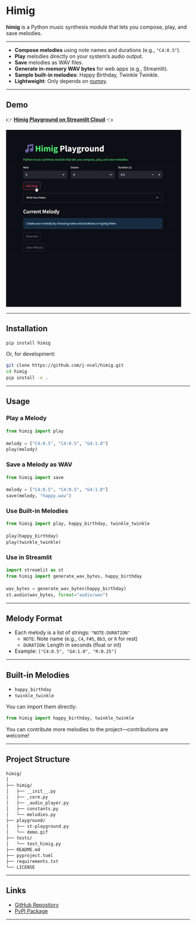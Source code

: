 # Himig

**himig** is a Python music synthesis module that lets you compose, play, and save melodies.

---

- **Compose melodies** using note names and durations (e.g., `"C4:0.5"`).
- **Play** melodies directly on your system’s audio output.
- **Save** melodies as WAV files.
- **Generate in-memory WAV bytes** for web apps (e.g., Streamlit).
- **Sample built-in melodies**: Happy Birthday, Twinkle Twinkle.
- **Lightweight**: Only depends on [numpy](https://numpy.org/).

---

## Demo

👉 [**Himig Playground on Streamlit Cloud**](https://himig-playground.streamlit.app/) 👈

[![Demo preview](https://github.com/j-ncel/himig/raw/main/playground/demo.gif)](https://himig-playground.streamlit.app/)

---

## Installation

```sh
pip install himig
```

Or, for development:

```sh
git clone https://github.com/j-ncel/himig.git
cd himig
pip install -e .
```

---

## Usage

### Play a Melody

```python
from himig import play

melody = ["C4:0.5", "C4:0.5", "G4:1.0"]
play(melody)
```

### Save a Melody as WAV

```python
from himig import save

melody = ["C4:0.5", "C4:0.5", "G4:1.0"]
save(melody, "happy.wav")
```

### Use Built-in Melodies

```python
from himig import play, happy_birthday, twinkle_twinkle

play(happy_birthday)
play(twinkle_twinkle)
```

### Use in Streamlit

```python
import streamlit as st
from himig import generate_wav_bytes, happy_birthday

wav_bytes = generate_wav_bytes(happy_birthday)
st.audio(wav_bytes, format="audio/wav")
```

---

## Melody Format

- Each melody is a list of strings: `"NOTE:DURATION"`
  - `NOTE`: Note name (e.g., `C4`, `F#5`, `Bb3`, or `R` for rest)
  - `DURATION`: Length in seconds (float or int)
- Example: `["C4:0.5", "G4:1.0", "R:0.25"]`

---

## Built-in Melodies

- `happy_birthday`
- `twinkle_twinkle`

You can import them directly:

```python
from himig import happy_birthday, twinkle_twinkle
```

You can contribute more melodies to the project—contributions are welcome!

---

## Project Structure

```
himig/
│
├── himig/
│   ├── __init__.py
│   ├── _core.py
│   ├── _audio_player.py
│   ├── constants.py
│   └── melodies.py
├── playground/
│   ├── st-playground.py
│   └── demo.gif
├── tests/
│   └── test_himig.py
├── README.md
├── pyproject.toml
├── requirements.txt
└── LICENSE
```

---

## Links

- [GitHub Repository](https://github.com/j-ncel/himig)
- [PyPI Package](https://pypi.org/project/himig/)

---
